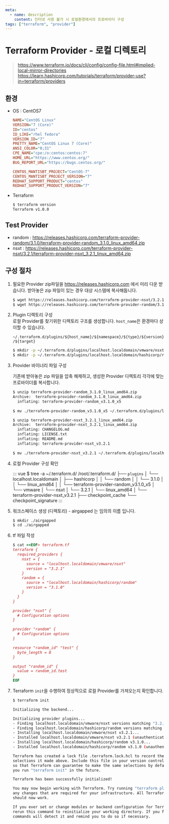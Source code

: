 ```yaml
---
meta:
  - name: description
    content: 인터넷 사용 불가 시 로컬환경에서의 프로바이더 구성
tags: ["terraform", "provider"]
---
```


# Terraform Provider - 로컬 디렉토리
> <https://www.terraform.io/docs/cli/config/config-file.html#implied-local-mirror-directories>  
> <https://learn.hashicorp.com/tutorials/terraform/provider-use?in=terraform/providers>

## 환경

- OS : CentOS7

  ```ini
  NAME="CentOS Linux"
  VERSION="7 (Core)"
  ID="centos"
  ID_LIKE="rhel fedora"
  VERSION_ID="7"
  PRETTY_NAME="CentOS Linux 7 (Core)"
  ANSI_COLOR="0;31"
  CPE_NAME="cpe:/o:centos:centos:7"
  HOME_URL="https://www.centos.org/"
  BUG_REPORT_URL="https://bugs.centos.org/"
  
  CENTOS_MANTISBT_PROJECT="CentOS-7"
  CENTOS_MANTISBT_PROJECT_VERSION="7"
  REDHAT_SUPPORT_PRODUCT="centos"
  REDHAT_SUPPORT_PRODUCT_VERSION="7"
  ```

- Terraform

  ```bash
  $ terraform version
  Terraform v1.0.0
  ```



## Test Provider

- random : <https://releases.hashicorp.com/terraform-provider-random/3.1.0/terraform-provider-random_3.1.0_linux_amd64.zip>
- nsxt : <https://releases.hashicorp.com/terraform-provider-nsxt/3.2.1/terraform-provider-nsxt_3.2.1_linux_amd64.zip>



## 구성 절차

1. 필요한 Provider zip파일을 https://releases.hashicorp.com 에서 미리 다운 받습니다. 받아놓은 zip 파일이 있는 경우 대상 시스템에 복사해둡니다.

   ```bash
   $ wget https://releases.hashicorp.com/terraform-provider-nsxt/3.2.1/terraform-provider-nsxt_3.2.1_linux_amd64.zip
   $ wget https://releases.hashicorp.com/terraform-provider-random/3.1.0/terraform-provider-random_3.1.0_linux_amd64.zip
   ```

2. Plugin 디렉토리 구성  
   로컬 Provider를 찾기위한 디렉토리 구조를 생성합니다. `host_name`은 환경마다 상이할 수 있습니다.

   `~/.terraform.d/plugins/${host_name}/${namespace}/${type}/${version}/${target}`

   ```bash
   $ mkdir -p ~/.terraform.d/plugins/localhost.localdomain/vmware/nsxt/3.2.1/linux_amd64
   $ mkdir -p ~/.terraform.d/plugins/localhost.localdomain/hashicorp/random/3.1.0/linux_amd64
   ```

3. Provider 바이너리 파일 구성

   기존에 받아놓은 zip 파일을 압축 해제하고, 생성한 Provider 디렉토리 각각에 맞는 프로바이더를 복사합니다.

   ```bash
   $ unzip terraform-provider-random_3.1.0_linux_amd64.zip
   Archive:  terraform-provider-random_3.1.0_linux_amd64.zip
     inflating: terraform-provider-random_v3.1.0_x5
     
   $ mv ./terraform-provider-random_v3.1.0_x5 ~/.terraform.d/plugins/localhost.localdomain/hashicorp/random/3.1.0/linux_amd64
   
   $ unzip terraform-provider-nsxt_3.2.1_linux_amd64.zip
   Archive:  terraform-provider-nsxt_3.2.1_linux_amd64.zip
     inflating: CHANGELOG.md
     inflating: LICENSE.txt
     inflating: README.md
     inflating: terraform-provider-nsxt_v3.2.1
     
   $ mv ./terraform-provider-nsxt_v3.2.1 ~/.terraform.d/plugins/localhost.localdomain/vmware/nsxt/3.2.1/linux_amd64
   ```

4. 로컬 Provider 구성 확인

   ::: vue
   $ tree -a ~/.terraform.d/
   /root/.terraform.d/
   ├── `plugins`
   │   └── localhost.localdomain
   │       ├── hashicorp
   │       │   └── random
   │       │       └── 3.1.0
   │       │           └── linux_amd64
   │       │               └── terraform-provider-random_v3.1.0_x5
   │       └── vmware
   │           └── nsxt
   │               └── 3.2.1
   │                   └── linux_amd64
   │                       └── terraform-provider-nsxt_v3.2.1
   ├── checkpoint_cache
   └── checkpoint_signature
   :::

5. 워크스페이스 생성 (디렉토리) - airgapped 는 임의의 이름 입니다.

   ```bash
   $ mkdir ./airgapped
   $ cd ./airgapped
   ```

6. tf 파일 작성

   ```ruby
   $ cat <<EOF> terraform.tf
   terraform {
     required_providers {
       nsxt = {
         source = "localhost.localdomain/vmware/nsxt"
         version = "3.2.1"
       }
       random = {
         source = "localhost.localdomain/hashicorp/random"
         version = "3.1.0"
       }
     }
   }
   
   provider "nsxt" {
     # Configuration options
   }
   
   provider "random" {
     # Configuration options
   }
   
   resource "random_id" "test" {
     byte_length = 8
   }
   
   output "random_id" {
     value = random_id.test
   }
   EOF
   ```

7. Terraform `init`을 수행하여 정상적으로 로컬 Provider를 가져오는지 확인합니다.

   ```bash
   $ terraform init
   
   Initializing the backend...
   
   Initializing provider plugins...
   - Finding localhost.localdomain/vmware/nsxt versions matching "3.2.1"...
   - Finding localhost.localdomain/hashicorp/random versions matching "3.1.0"...
   - Installing localhost.localdomain/vmware/nsxt v3.2.1...
   - Installed localhost.localdomain/vmware/nsxt v3.2.1 (unauthenticated)
   - Installing localhost.localdomain/hashicorp/random v3.1.0...
   - Installed localhost.localdomain/hashicorp/random v3.1.0 (unauthenticated)
   
   Terraform has created a lock file .terraform.lock.hcl to record the provider
   selections it made above. Include this file in your version control repository
   so that Terraform can guarantee to make the same selections by default when
   you run "terraform init" in the future.
   
   Terraform has been successfully initialized!
   
   You may now begin working with Terraform. Try running "terraform plan" to see
   any changes that are required for your infrastructure. All Terraform commands
   should now work.
   
   If you ever set or change modules or backend configuration for Terraform,
   rerun this command to reinitialize your working directory. If you forget, other
   commands will detect it and remind you to do so if necessary.
   ```